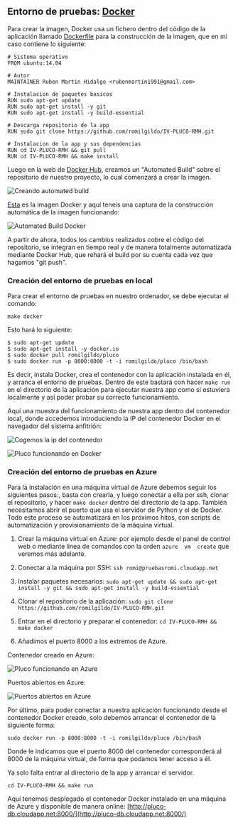 ## Entorno de pruebas: [Docker](https://www.docker.com/)

Para crear la imagen, Docker usa un fichero dentro del código de la aplicación llamado [Dockerfile](https://github.com/romilgildo/IV-PLUCO-RMH/blob/master/Dockerfile) para la construcción de la imagen, que en mi caso contiene lo siguiente:

```
# Sistema operativo
FROM ubuntu:14.04

# Autor
MAINTAINER Ruben Martin Hidalgo <rubenmartin1991@gmail.com>

# Instalacion de paquetes basicos
RUN sudo apt-get update
RUN sudo apt-get install -y git
RUN sudo apt-get install -y build-essential

# Descarga repositorio de la app
RUN sudo git clone https://github.com/romilgildo/IV-PLUCO-RMH.git

# Instalacion de la app y sus dependencias
RUN cd IV-PLUCO-RMH && git pull
RUN cd IV-PLUCO-RMH && make install
```

Luego en la web de [Docker Hub](https://hub.docker.com/), creamos un "Automated Build" sobre el repositorio de nuestro proyecto, lo cual comenzará a crear la imagen. 

![Creando automated build](http://i628.photobucket.com/albums/uu6/romilgildo/createAutomatedBuild_zpszisdsuir.png~original)

[Esta](https://hub.docker.com/r/romilgildo/pluco/) es la imagen Docker y aquí teneis una captura de la construcción automática de la imagen funcionando:

![Automated Build Docker](http://i628.photobucket.com/albums/uu6/romilgildo/automatedbuildDocker_zpsh8ttavhh.png~original)

A partir de ahora, todos los cambios realizados cobre el código del repositorio, se integran en tiempo real y de manera totalmente automatizada mediante Docker Hub, que rehará el build por su cuenta cada vez que hagamos "git push".

### Creación del entorno de pruebas en local

Para crear el entorno de pruebas en nuestro ordenador, se debe ejecutar el comando:

`make docker`

Esto hará lo siguiente: 

```
$ sudo apt-get update
$ sudo apt-get install -y docker.io
$ sudo docker pull romilgildo/pluco
$ sudo docker run -p 8000:8000 -t -i romilgildo/pluco /bin/bash
```

Es decir, instala Docker, crea el contenedor con la aplicación instalada en él, y arranca el entorno de pruebas. Dentro de este bastará con hacer `make run` en el directorio de la aplicación para ejecutar nuestra app como si estuviera localmente y así poder probar su correcto funcionamiento.

Aquí una muestra del funcionamiento de nuestra app dentro del contenedor local, donde accedemos introduciendo la IP del contenedor Docker en el navegador del sistema anfitrión:

![Cogemos la ip del contenedor](http://i628.photobucket.com/albums/uu6/romilgildo/ipDockerLocal_zpsfmgomfwl.png)

![Pluco funcionando en Docker](http://i628.photobucket.com/albums/uu6/romilgildo/plucoenDocker_zps6tmscobl.png~original)

### Creación del entorno de pruebas en Azure

Para la instalación en una máquina virtual de Azure debemos seguir los siguientes pasos:, basta con crearla, y luego conectar a ella por ssh, clonar el repositorio, y hacer `make docker` dentro del directorio de la app. También necesitamos abrir el puerto que usa el servidor de Python y el de Docker. Todo este proceso se automatizará en los próximos hitos, con scripts de automatización y provisionamiento de la máquina virtual. 

1. Crear la máquina virtual en Azure: por ejemplo desde el panel de control web o mediante línea de comandos con la orden `azure  vm  create` que veremos más adelante.

2. Conectar a la máquina por SSH: `ssh romi@pruebasromi.cloudapp.net`

3. Instalar paquetes necesarios: `sudo apt-get update && sudo apt-get install -y git && sudo apt-get install -y build-essential`

4. Clonar el repositorio de la aplicación: `sudo git clone https://github.com/romilgildo/IV-PLUCO-RMH.git`

5. Entrar en el directorio y preparar el contenedor: `cd IV-PLUCO-RMH && make docker`

6. Añadimos el puerto 8000 a los extremos de Azure.

Contenedor creado en Azure:

![Pluco funcionando en Azure](http://i628.photobucket.com/albums/uu6/romilgildo/dockerenAzure_zpsszr0hu3b.png)

Puertos abiertos en Azure:

![Puertos abiertos en Azure](http://i628.photobucket.com/albums/uu6/romilgildo/puertosAbiertosAzure_zpswdzdpte8.png)

Por último, para poder conectar a nuestra aplicación funcionando desde el contenedor Docker creado, solo debemos arrancar el contenedor de la siguiente forma:

`sudo docker run -p 8000:8000 -t -i romilgildo/pluco /bin/bash`

Donde le indicamos que el puerto 8000 del contenedor corresponderá al 8000 de la máquina virtual, de forma que podamos tener acceso a él. 

Ya solo falta entrar al directorio de la app y arrancar el servidor. 

`cd IV-PLUCO-RMH && make run`

Aquí tenemos desplegado el contenedor Docker instalado en una máquina de Azure y disponible de manera online: [http://pluco-db.cloudapp.net:8000/](http://pluco-db.cloudapp.net:8000/)
